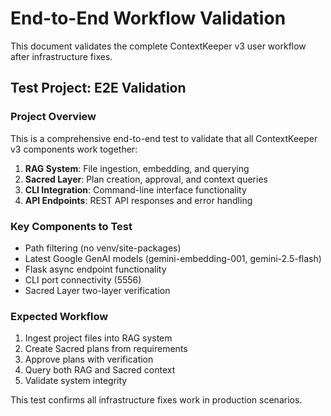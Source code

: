 # End-to-End Workflow Validation

This document validates the complete ContextKeeper v3 user workflow after infrastructure fixes.

## Test Project: E2E Validation

### Project Overview
This is a comprehensive end-to-end test to validate that all ContextKeeper v3 components work together:

1. **RAG System**: File ingestion, embedding, and querying
2. **Sacred Layer**: Plan creation, approval, and context queries  
3. **CLI Integration**: Command-line interface functionality
4. **API Endpoints**: REST API responses and error handling

### Key Components to Test
- Path filtering (no venv/site-packages)
- Latest Google GenAI models (gemini-embedding-001, gemini-2.5-flash)
- Flask async endpoint functionality
- CLI port connectivity (5556)
- Sacred Layer two-layer verification

### Expected Workflow
1. Ingest project files into RAG system
2. Create Sacred plans from requirements
3. Approve plans with verification
4. Query both RAG and Sacred context
5. Validate system integrity

This test confirms all infrastructure fixes work in production scenarios.